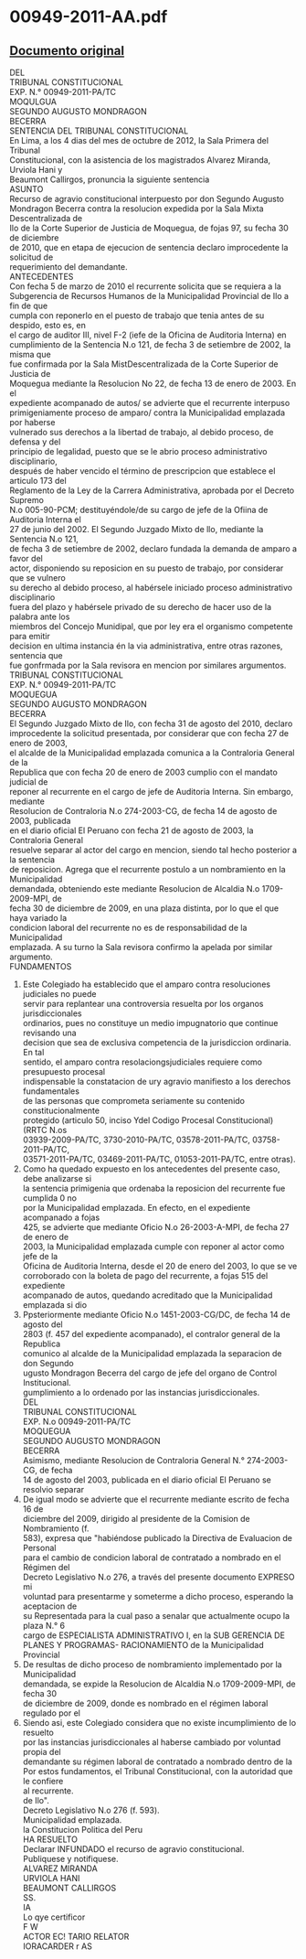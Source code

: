 
00949-2011-AA.pdf
=================
  
[Documento original](https://tc.gob.pe/jurisprudencia/2012/00949-2011-AA.pdf)  
---  
DEL  
TRIBUNAL CONSTITUCIONAL  
EXP. N.° 00949-2011-PA/TC  
MOQULGUA  
SEGUNDO AUGUSTO MONDRAGON  
BECERRA  
SENTENCIA DEL TRIBUNAL CONSTITUCIONAL  
En Lima, a los 4 dias del mes de octubre de 2012, la Sala Primera del Tribunal  
Constitucional, con la asistencia de los magistrados Alvarez Miranda, Urviola Hani y  
Beaumont Callirgos, pronuncia la siguiente sentencia  
ASUNTO  
Recurso de agravio constitucional interpuesto por don Segundo Augusto  
Mondragon Becerra contra la resolucion expedida por la Sala Mixta Descentralizada de  
Ilo de la Corte Superior de Justicia de Moquegua, de fojas 97, su fecha 30 de diciembre  
de 2010, que en etapa de ejecucion de sentencia declaro improcedente la solicitud de  
requerimiento del demandante.  
ANTECEDENTES  
Con fecha 5 de marzo de 2010 el recurrente solicita que se requiera a la  
Subgerencia de Recursos Humanos de la Municipalidad Provincial de Ilo a fin de que  
cumpla con reponerlo en el puesto de trabajo que tenia antes de su despido, esto es, en  
el cargo de auditor III, nivel F-2 (iefe de la Oficina de Auditoria Interna) en  
cumplimiento de la Sentencia N.o 121, de fecha 3 de setiembre de 2002, la misma que  
fue confirmada por la Sala MistDescentralizada de la Corte Superior de Justicia de  
Moquegua mediante la Resolucion No 22, de fecha 13 de enero de 2003. En el  
expediente acompanado de autos/ se advierte que el recurrente interpuso  
primigeniamente proceso de amparo/ contra la Municipalidad emplazada por haberse  
vulnerado sus derechos a la libertad de trabajo, al debido proceso, de defensa y del  
principio de legalidad, puesto que se le abrio proceso administrativo disciplinario,  
después de haber vencido el término de prescripcion que establece el articulo 173 del  
Reglamento de la Ley de la Carrera Administrativa, aprobada por el Decreto Supremo  
N.o 005-90-PCM; destituyéndole/de su cargo de jefe de la Ofiina de Auditoria Interna el  
27 de junio del 2002. El Segundo Juzgado Mixto de llo, mediante la Sentencia N.o 121,  
de fecha 3 de setiembre de 2002, declaro fundada la demanda de amparo a favor del  
actor, disponiendo su reposicion en su puesto de trabajo, por considerar que se vulnero  
su derecho al debido proceso, al habérsele iniciado proceso administrativo disciplinario  
fuera del plazo y habérsele privado de su derecho de hacer uso de la palabra ante los  
miembros del Concejo Munidipal, que por ley era el organismo competente para emitir  
decision en ultima instancia én la via administrativa, entre otras razones, sentencia que  
fue gonfrmada por la Sala revisora en mencion por similares argumentos.  
TRIBUNAL CONSTITUCIONAL  
EXP. N.° 00949-2011-PA/TC  
MOQUEGUA  
SEGUNDO AUGUSTO MONDRAGON  
BECERRA  
El Segundo Juzgado Mixto de Ilo, con fecha 31 de agosto del 2010, declaro  
improcedente la solicitud presentada, por considerar que con fecha 27 de enero de 2003,  
el alcalde de la Municipalidad emplazada comunica a la Contraloria General de la  
Republica que con fecha 20 de enero de 2003 cumplio con el mandato judicial de  
reponer al recurrente en el cargo de jefe de Auditoria Interna. Sin embargo, mediante  
Resolucion de Contraloria N.o 274-2003-CG, de fecha 14 de agosto de 2003, publicada  
en el diario oficial El Peruano con fecha 21 de agosto de 2003, la Contraloria General  
resuelve separar al actor del cargo en mencion, siendo tal hecho posterior a la sentencia  
de reposicion. Agrega que el recurrente postulo a un nombramiento en la Municipalidad  
demandada, obteniendo este mediante Resolucion de Alcaldia N.o 1709-2009-MPI, de  
fecha 30 de diciembre de 2009, en una plaza distinta, por lo que el que haya variado la  
condicion laboral del recurrente no es de responsabilidad de la Municipalidad  
emplazada. A su turno la Sala revisora confirmo la apelada por similar argumento.  
FUNDAMENTOS  
1. Este Colegiado ha establecido que el amparo contra resoluciones judiciales no puede  
servir para replantear una controversia resuelta por los organos jurisdiccionales  
ordinarios, pues no constituye un medio impugnatorio que continue revisando una  
decision que sea de exclusiva competencia de la jurisdiccion ordinaria. En tal  
sentido, el amparo contra resolaciongsjudiciales requiere como presupuesto procesal  
indispensable la constatacion de ury agravio manifiesto a los derechos fundamentales  
de las personas que comprometa seriamente su contenido constitucionalmente  
protegido (articulo 50, inciso Ydel Codigo Procesal Constitucional) (RRTC N.os  
03939-2009-PA/TC, 3730-2010-PA/TC, 03578-2011-PA/TC, 03758-2011-PA/TC,  
03571-2011-PA/TC, 03469-2011-PA/TC, 01053-2011-PA/TC, entre otras).  
2. Como ha quedado expuesto en los antecedentes del presente caso, debe analizarse si  
la sentencia primigenia que ordenaba la reposicion del recurrente fue cumplida 0 no  
por la Municipalidad emplazada. En efecto, en el expediente acompanado a fojas  
425, se advierte que mediante Oficio N.o 26-2003-A-MPI, de fecha 27 de enero de  
2003, la Municipalidad emplazada cumple con reponer al actor como jefe de la  
Oficina de Auditoria Interna, desde el 20 de enero del 2003, lo que se ve  
corroborado con la boleta de pago del recurrente, a fojas 515 del expediente  
acompanado de autos, quedando acreditado que la Municipalidad emplazada si dio  
3. Ppsteriormente mediante Oficio N.o 1451-2003-CG/DC, de fecha 14 de agosto del  
2803 (f. 457 del expediente acompanado), el contralor general de la Republica  
comunico al alcalde de la Municipalidad emplazada la separacion de don Segundo  
ugusto Mondragon Becerra del cargo de jefe del organo de Control Institucional.  
gumplimiento a lo ordenado por las instancias jurisdiccionales.  
DEL  
TRIBUNAL CONSTITUCIONAL  
EXP. N.o 00949-2011-PA/TC  
MOQUEGUA  
SEGUNDO AUGUSTO MONDRAGON  
BECERRA  
Asimismo, mediante Resolucion de Contraloria General N.° 274-2003-CG, de fecha  
14 de agosto del 2003, publicada en el diario oficial El Peruano se resolvio separar  
4. De igual modo se advierte que el recurrente mediante escrito de fecha 16 de  
diciembre del 2009, dirigido al presidente de la Comision de Nombramiento (f.  
583), expresa que "habiéndose publicado la Directiva de Evaluacion de Personal  
para el cambio de condicion laboral de contratado a nombrado en el Régimen del  
Decreto Legislativo N.o 276, a través del presente documento EXPRESO mi  
voluntad para presentarme y someterme a dicho proceso, esperando la aceptacion de  
su Representada para la cual paso a senalar que actualmente ocupo la plaza N.° 6  
cargo de ESPECIALISTA ADMINISTRATIVO I, en la SUB GERENCIA DE  
PLANES Y PROGRAMAS- RACIONAMIENTO de la Municipalidad Provincial  
5. De resultas de dicho proceso de nombramiento implementado por la Municipalidad  
demandada, se expide la Resolucion de Alcaldia N.o 1709-2009-MPI, de fecha 30  
de diciembre de 2009, donde es nombrado en el régimen laboral regulado por el  
6. Siendo asi, este Colegiado considera que no existe incumplimiento de lo resuelto  
por las instancias jurisdiccionales al haberse cambiado por voluntad propia del  
demandante su régimen laboral de contratado a nombrado dentro de la  
Por estos fundamentos, el Tribunal Constitucional, con la autoridad que le confiere  
al recurrente.  
de Ilo".  
Decreto Legislativo N.o 276 (f. 593).  
Municipalidad emplazada.  
la Constitucion Politica del Peru  
HA RESUELTO  
Declarar INFUNDADO el recurso de agravio constitucional.  
Publiquese y notifiquese.  
ALVAREZ MIRANDA  
URVIOLA HANI  
BEAUMONT CALLIRGOS  
SS.  
IA  
Lo qye certificor  
F W  
ACTOR EC! TARIO RELATOR  
IORACARDER r AS